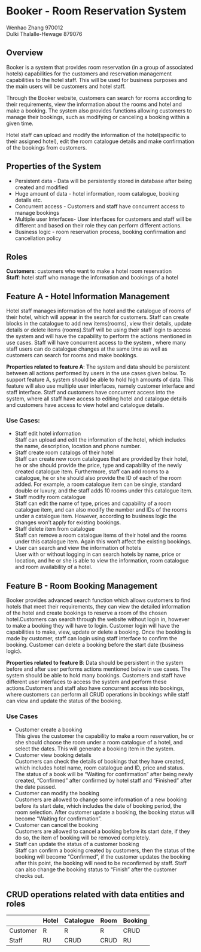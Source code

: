 # Booker - Room Reservation System
Wenhao Zhang 970012  
Dulki Thalalle-Hewage 879076

## Overview
Booker is a system that provides room reservation (in a group of associated hotels) capabilities for the customers and reservation management capabilities to the hotel staff. This will be used for business purposes and the main users will be customers and hotel staff.

Through the Booker website, customers can search for rooms according to their requirements, view the information about the rooms and hotel and make a booking. The system also provides functions allowing customers to manage their bookings, such as modifying or canceling a booking within a given time.

Hotel staff can upload and modify the information of the hotel(specific to their assigned hotel), edit the room catalogue details and make confirmation of the bookings from customers.



## Properties of the System
* Persistent data - Data will be persistently stored in database after being created and modified
* Huge amount of data - hotel information, room catalogue, booking details etc.
* Concurrent access - Customers and staff have concurrent access to manage bookings
* Multiple user Interfaces- User interfaces for customers and staff will be different and based on their role they can perform different actions.
* Business logic - room reservation process, booking confirmation and cancellation policy



## Roles
**Customers**: customers who want to make a hotel room reservation  
**Staff**: hotel staff who manage the information and bookings of a hotel




## Feature A - Hotel Information Management

Hotel staff manages information of the hotel and the catalogue of rooms of their hotel, which will appear in the search for customers. Staff can create blocks in the catalogue to add new items(rooms), view their details, update details or delete items (rooms).Staff will be using their staff login to access the system and will have the capability to perform the actions mentioned in use cases. Staff will have concurrent access to the system , where many staff users can do catalogue changes at the same time as well as customers can search for rooms and make bookings.  

**Properties related to feature A**: The system and data should be persistent between all actions performed by users in the use cases given below. To support feature A, system should be able to hold high amounts of data. This feature will also use multiple user interfaces, namely customer interface and staff interface. Staff and customers have concurrent access into the system, where all staff have access to editing hotel and catalogue details and customers have access to view hotel and catalogue details.


### Use Cases:
* Staff edit hotel information  
Staff can upload and edit the information of the hotel, which includes the name, description, location and phone number.
* Staff create room catalogs of their hotel  
Staff can create new room catalogues that are provided by their hotel, he or she should provide the price, type and capability of the newly created catalogue item. Furthermore, staff can add rooms to a catalogue, he or she should also provide the ID of each of the room added. For example, a room catalogue item can be single, standard double or luxury, and the staff adds 10 rooms under this catalogue item.
* Staff modify room catalogue  
Staff can edit the name of type, prices and capability of a room catalogue item, and can also modify the number and IDs of the rooms under a catalogue item.  However, according to business logic the changes won’t apply for existing bookings.
* Staff delete item from catalogue  
Staff can remove a room catalogue items of their hotel and the rooms under this catalogue item. Again this won’t affect the existing bookings.
* User can search and view the information of hotels  
User with or without logging in can search hotels by name, price or location, and he or she is able to view the information, room catalogue and room availability of a hotel.



## Feature B - Room Booking Management
Booker provides advanced search function which allows customers to find hotels that meet their requirements, they can view the detailed information of the hotel and create bookings to reserve a room of the chosen hotel.Customers can search through the website without login in, however to make a booking they will have to login. Customer login will have the capabilities to make, view, update or delete a booking. Once the booking is made by customer, staff can login using staff interface to confirm the booking. Customer can delete a booking before the start date (business logic).  

**Properties related to feature B**: Data should be persistent in the system before and after user performs actions mentioned below in use cases. The system should be able to hold many bookings. Customers and staff have different user interfaces to access the system and perform these actions.Customers and staff also have concurrent access into bookings, where customers can perform all CRUD operations in bookings while staff can view and update the status of the booking.

### Use Cases
* Customer create a booking  
This gives the customer the capability to make a room reservation, he or she should choose the room under a room catalogue of a hotel, and select the dates. This will generate a booking item in the system.
* Customer view booking details  
Customers can check the details of bookings that they have created, which includes hotel name, room catalogue and ID, price and status. The status of a book will be “Waiting for confirmation” after being newly created, “Confirmed” after confirmed by hotel staff and “Finished” after the date passed.
* Customer can modify the booking  
Customers are allowed to change some information of a new booking before its start date, which includes the date of booking period, the room selection. After customer update a booking, the booking status will become “Waiting for confirmation”.
* Customer can cancel the booking  
Customers are allowed to cancel a booking before its start date, if they do so, the item of booking will be removed completely.
* Staff can update the status of a customer booking  
Staff can confirm a booking created by customers, then the status of the booking will become “Confirmed”, if the customer updates the booking after this point, the booking will need to be reconfirmed by staff. Staff can also change the booking status to “Finish” after the customer checks out.



## CRUD operations related with data entities and roles

|          | Hotel | Catalogue | Room | Booking |
| -------- | ----- | --------- | ---- | ------- |
| Customer | R     | R         | R    | CRUD    |
| Staff    | RU    | CRUD      | CRUD | RU      |
